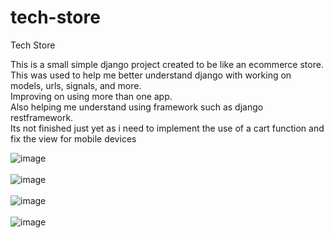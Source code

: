 # tech-store
Tech Store

This is a small simple django project created to be like an ecommerce store.<br>
This was used to help me better understand django with working on models, urls, signals, and more.<br>
Improving on using more than one app.<br>
Also helping me understand using framework such as django restframework. <br>
Its not finished just yet as i need to implement the use of a cart function and fix the view for mobile devices

![image](https://user-images.githubusercontent.com/109441070/223897297-66135515-1204-47b3-a0e4-a1b9d38f8a9e.png)<br><br>
![image](https://user-images.githubusercontent.com/109441070/223897591-abe52970-69ca-4777-97ff-c76f4d44eb37.png)<br><br>
![image](https://user-images.githubusercontent.com/109441070/223897641-6c8b4c5a-1010-421b-a7d4-c051e6acc097.png)<br><br>![image](https://user-images.githubusercontent.com/109441070/225186805-8480ae16-ccd5-4571-9c41-59fb14d025e6.png)
